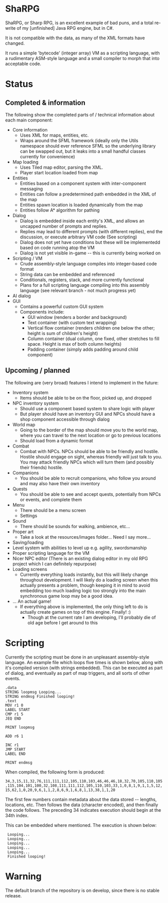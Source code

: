 # ShaRPG
ShaRPG, or Sharp RPG, is an excellent example of bad puns, and a total re-write of my [unfinished] Java RPG engine, but in C#.

It is not compatible with the data, as many of the XML formats have changed.

It runs a simple 'bytecode' (integer array) VM as a scripting language, with a rudimentary ASM-style language and a small compiler to morph that into acceptable code.

# Status

## Completed & information
The following show the completed parts of / technical information about each main component:

 * Core information
   * Uses XML for maps, entities, etc.
   * Wraps around the SFML framework (ideally only the Utils namespace should ever reference SFML so the underlying library can be swapped out, but it leaks into a small handful classes currently for convenience)
 * Map loading
   * Uses Tiled map editor, parsing the XML.
   * Player start location loaded from map
 * Entities
   * Entities based on a component system with inter-component messaging
   * Entities can follow a predetermined path embedded in the XML of the map
   * Entities spawn location is loaded dynamically from the map
   * Entities follow A\* algorithm for pathing
 * Dialog
   * Dialog is embedded inside each entity's XML, and allows an uncapped number of prompts and replies.
   * Replies may lead to different prompts (with different replies), end the discussion, or execute arbitrary VM code (See scripting)
   * Dialog does not yet have conditions but these will be implementedd based on code running atop the VM
   * Dialog is not yet visible in-game -- this is currently being worked on
 * Scripting / VM
   * Crude assembly-style language compiles into integer-based code format
   * String data can be embedded and referenced
   * Conditionals, registers, stack, and more currently functional
   * Plans for a full scripting language compiling into this assembly language (see relevant branch - not much progress yet)
 * AI dialog
 * GUI
   * Contains a powerful custom GUI system
   * Components include:
     * GUI window (renders a border and background)
     * Text container (with custom text wrapping)
     * Vertical flow container (renders children one below the other; height is sum of children's height)
     * Column container (dual column, one fixed, other stretches to fill space. Height is max of both column heights)
     * Padding container (simply adds padding around child component)

## Upcoming / planned

The following are (very broad) features I intend to implement in the future:

 * Inventory system
   * Items should be able to be on the floor, picked up, and dropped
 * NPC inventory system
   * Should use a component based system to share logic with player
   * But player should have an inventory GUI and NPCs should have a shop component accessible through dialog
 * World map
   * Going to the border of the map should move you to the world map, where you can travel to the next location or go to previous locations
   * Should load from a dynamic format
 * Combat
   * Combat with NPCs. NPCs should be able to be friendly and hostile. Hostile should engage on sight, whereas friendly will just talk to you. You may attack friendly NPCs which will turn them (and possibly their friends) hostile.
 * Companions
   * You should be able to recruit companions, who follow you around and may also have their own inventory
 * Quests
   * You should be able to see and accept quests, potentially from NPCs or events, and complete them
 * Menu
   * There should be a menu screen
   * Settings
 * Sound
   * There should be sounds for walking, ambience, etc...
 * Proper art
   * Take a look at the resources/images folder... Need I say more...
 * Saving/loading
 * Level system with abilities to level up e.g. agility, swordsmanship
 * Proper scripting language for the VM
 * Nicer NPC editor (There is an existing dialog editor in my old RPG project which I can definitely repurpose)
 * Loading screens
   * Currently everything loads instantly, but this will likely change throughout development. I will likely do a loading screen when this actually presents a problem, though keeping it in mind to avoid embedding too much loading logic too strongly into the main synchronous game loop may be a good idea.
 * ... An actual game!
   * If everything above is implemented, the only thing left to do is actually create games on top of this engine. Finally! :)
     * Though at the current rate I am developing, I'll probably die of old age before I get around to this

# Scripting

Currently the scripting must be done in an unpleasant assembly-style language. An example file which loops five times is shown below, along with it's compiled version (with strings embedded). This can be executed as part of dialog, and eventually as part of map triggers, and all sorts of other events.

~~~~
.data
STRING loopmsg Looping...
STRING endmsg Finished looping!
.text
MOV r1 0
LABEL START
CMP r1 5
JEQ END

PRINT loopmsg

ADD r6 1

INC r1
JMP START
LABEL END

PRINT endmsg
~~~~

When compiled, the following form is produced:

`34,3,15,11,32,76,111,111,112,105,110,103,46,46,46,18,32,70,105,110,105,115,104,101,100,32,108,111,111,112,105,110,103,33,1,0,8,1,9,1,1,5,12,15,62,1,0,20,9,6,1,1,2,8,6,9,1,6,8,1,13,38,1,1,20`

The first few numbers contain metadata about the data stored -- lengths, locations, etc. Then follows the data (character encoded), and then finally the code follows. The preceding 34 indicates execution should begin at the 34th index.

This can be embedded where mentioned. The execution is shown below:

~~~~
 Looping...
 Looping...
 Looping...
 Looping...
 Looping...
 Finished looping!
~~~~

# Warning
The default branch of the repository is on develop, since there is no stable release.
